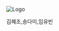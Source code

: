 ![Logo](https://user-images.githubusercontent.com/67402602/89271691-049c6780-d678-11ea-9277-bcf7a32b34aa.png)

김혜조,송다미,임유빈
